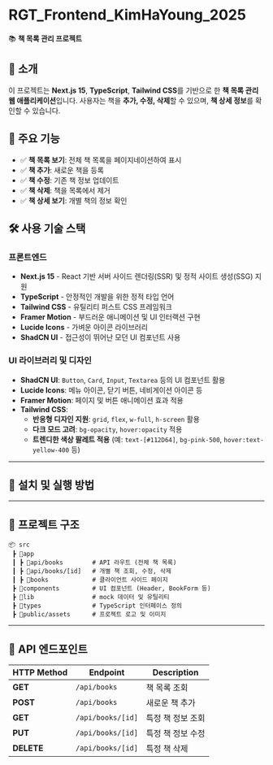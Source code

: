 # RGT_Frontend_KimHaYoung_2025

📚 **책 목록 관리 프로젝트**

## 📌 소개

이 프로젝트는 **Next.js 15**, **TypeScript**, **Tailwind CSS**를 기반으로 한 **책 목록 관리 웹 애플리케이션**입니다. 사용자는 책을 **추가, 수정, 삭제**할 수 있으며, **책 상세 정보**를 확인할 수 있습니다.

## 🎯 주요 기능

- ✅ **책 목록 보기**: 전체 책 목록을 페이지네이션하여 표시
- ✅ **책 추가**: 새로운 책을 등록
- ✅ **책 수정**: 기존 책 정보 업데이트
- ✅ **책 삭제**: 책을 목록에서 제거
- ✅ **책 상세 보기**: 개별 책의 정보 확인

## 🛠️ 사용 기술 스택

### **프론트엔드**
- **Next.js 15** - React 기반 서버 사이드 렌더링(SSR) 및 정적 사이트 생성(SSG) 지원
- **TypeScript** - 안정적인 개발을 위한 정적 타입 언어
- **Tailwind CSS** - 유틸리티 퍼스트 CSS 프레임워크
- **Framer Motion** - 부드러운 애니메이션 및 UI 인터랙션 구현
- **Lucide Icons** - 가벼운 아이콘 라이브러리
- **ShadCN UI** - 접근성이 뛰어난 모던 UI 컴포넌트 사용

### **UI 라이브러리 및 디자인**
- **ShadCN UI**: `Button`, `Card`, `Input`, `Textarea` 등의 UI 컴포넌트 활용
- **Lucide Icons**: 메뉴 아이콘, 닫기 버튼, 네비게이션 아이콘 등
- **Framer Motion**: 페이지 및 버튼 애니메이션 효과 적용
- **Tailwind CSS**:
  - **반응형 디자인 지원**: `grid`, `flex`, `w-full`, `h-screen` 활용
  - **다크 모드 고려**: `bg-opacity`, `hover:opacity` 적용
  - **트렌디한 색상 팔레트 적용** (예: `text-[#112D64]`, `bg-pink-500`, `hover:text-yellow-400` 등)

---

## 🚀 **설치 및 실행 방법**

---

## 📂 프로젝트 구조

```
📦 src
 ┣ 📂app
 ┃ ┣ 📂api/books        # API 라우트 (전체 책 목록)
 ┃ ┣ 📂api/books/[id]   # 개별 책 조회, 수정, 삭제
 ┃ ┣ 📂books            # 클라이언트 사이드 페이지
 ┣ 📂components         # UI 컴포넌트 (Header, BookForm 등)
 ┣ 📂lib                # mock 데이터 및 유틸리티
 ┣ 📂types              # TypeScript 인터페이스 정의
 ┣ 📂public/assets      # 프로젝트 로고 및 이미지
```

---

## 🔗 API 엔드포인트

| HTTP Method | Endpoint             | Description              |
|------------|----------------------|--------------------------|
| **GET**    | `/api/books`         | 책 목록 조회             |
| **POST**   | `/api/books`         | 새로운 책 추가           |
| **GET**    | `/api/books/[id]`    | 특정 책 정보 조회        |
| **PUT**    | `/api/books/[id]`    | 특정 책 정보 수정        |
| **DELETE** | `/api/books/[id]`    | 특정 책 삭제             |


